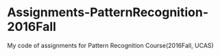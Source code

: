 # Assignments-PatternRecognition-2016Fall
My code of assignments for Pattern Recognition Course(2016Fall, UCAS)
